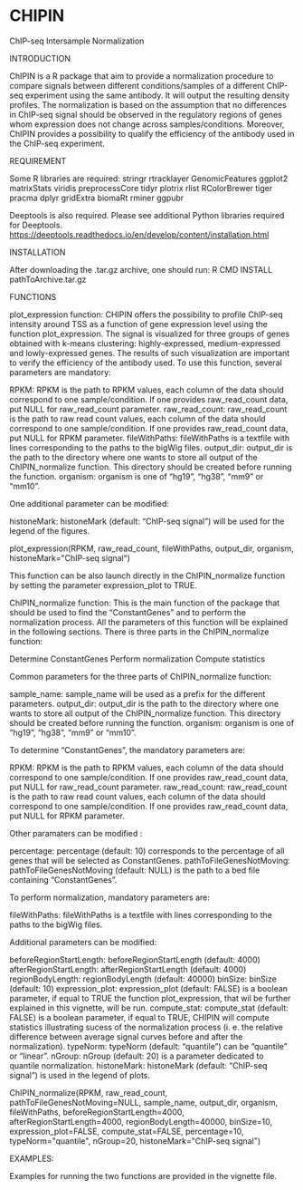 # CHIPIN
ChIP-seq Intersample Normalization

INTRODUCTION

ChIPIN is a R package that aim to provide a normalization procedure to compare signals between different conditions/samples of a different ChIP-seq experiment using the same antibody. It will output the resulting density profiles. The normalization is based on the assumption that no differences in ChIP-seq signal should be observed in the regulatory regions of genes whom expression does not change across samples/conditions. Moreover, ChIPIN provides a possibility to qualify the efficiency of the antibody used in the ChIP-seq experiment. 


REQUIREMENT

Some R libraries are required:
stringr
rtracklayer
GenomicFeatures
ggplot2
matrixStats
viridis
preprocessCore
tidyr
plotrix
rlist
RColorBrewer
tiger
pracma
dplyr
gridExtra
biomaRt
rminer
ggpubr




Deeptools is also required.
Please see additional Python libraries required for Deeptools.
https://deeptools.readthedocs.io/en/develop/content/installation.html


INSTALLATION

After downloading the .tar.gz archive, one should run: 
R CMD INSTALL pathToArchive.tar.gz

FUNCTIONS

plot_expression function: CHIPIN offers the possibility to profile ChIP-seq intensity around TSS as a function of gene expression level using the function plot_expression. The signal is visualized for three groups of genes obtained with k-means clustering: highly-expressed, medium-expressed and lowly-expressed genes. The results of such visualization are important to verify the efficiency of the antibody used. To use this function, several parameters are mandatory:

RPKM: RPKM is the path to RPKM values, each column of the data should correspond to one sample/condition. If one provides raw_read_count data, put NULL for raw_read_count parameter.
raw_read_count: raw_read_count is the path to raw read count values, each column of the data should correspond to one sample/condition. If one provides raw_read_count data, put NULL for RPKM parameter.
fileWithPaths: fileWithPaths is a textfile with lines corresponding to the paths to the bigWig files.
output_dir: output_dir is the path to the directory where one wants to store all output of the ChIPIN_normalize function. This directory should be created before running the function.
organism: organism is one of “hg19”, “hg38”, “mm9” or “mm10”.

One additional parameter can be modified:

histoneMark: histoneMark (default: “ChIP-seq signal”) will be used for the legend of the figures.

plot_expression(RPKM, raw_read_count, fileWithPaths, output_dir, organism, histoneMark="ChIP-seq signal")

This function can be also launch directly in the ChIPIN_normalize function by setting the parameter expression_plot to TRUE.



ChIPIN_normalize function: This is the main function of the package that should be used to find the “ConstantGenes” and to perform the normalization process. All the parameters of this function will be explained in the following sections. There is three parts in the ChIPIN_normalize function:

Determine ConstantGenes
Perform normalization
Compute statistics

Common parameters for the three parts of ChIPIN_normalize function:

sample_name: sample_name will be used as a prefix for the different parameters.
output_dir: output_dir is the path to the directory where one wants to store all output of the ChIPIN_normalize function. This directory should be created before running the function.
organism: organism is one of “hg19”, “hg38”, “mm9” or “mm10”.

To determine “ConstantGenes”, the mandatory parameters are:

RPKM: RPKM is the path to RPKM values, each column of the data should correspond to one sample/condition. If one provides raw_read_count data, put NULL for raw_read_count parameter.
raw_read_count: raw_read_count is the path to raw read count values, each column of the data should correspond to one sample/condition. If one provides raw_read_count data, put NULL for RPKM parameter.

Other paramaters can be modified :

percentage: percentage (default: 10) corresponds to the percentage of all genes that will be selected as ConstantGenes.
pathToFileGenesNotMoving: pathToFileGenesNotMoving (default: NULL) is the path to a bed file containing “ConstantGenes”.

To perform normalization, mandatory parameters are:

fileWithPaths: fileWithPaths is a textfile with lines corresponding to the paths to the bigWig files.

Additional parameters can be modified:

beforeRegionStartLength: beforeRegionStartLength (default: 4000)
afterRegionStartLength: afterRegionStartLength (default: 4000)
regionBodyLength: regionBodyLength (default: 40000)
binSize: binSize (default: 10) 
expression_plot: expression_plot (default: FALSE) is a boolean parameter, if equal to TRUE the function plot_expression, that wil be further explained in this vignette, will be run.
compute_stat: compute_stat (default: FALSE) is a boolean parameter, if equal to TRUE, CHIPIN will compute statistics illustrating sucess of the normalization process (i. e. the relative difference between average signal curves before and after the normalization).
typeNorm: typeNorm (default: “quantile”) can be “quantile” or “linear”.
nGroup: nGroup (default: 20) is a parameter dedicated to quantile normalization.
histoneMark: histoneMark (default: “ChIP-seq signal”) is used in the legend of plots.

ChIPIN_normalize(RPKM, raw_read_count, pathToFileGenesNotMoving=NULL, sample_name, output_dir, organism, fileWithPaths, beforeRegionStartLength=4000, afterRegionStartLength=4000, regionBodyLength=40000, binSize=10, expression_plot=FALSE, compute_stat=FALSE, percentage=10, typeNorm="quantile", nGroup=20, histoneMark="ChIP-seq signal")



EXAMPLES: 

Examples for running the two functions are provided in the vignette file. 


